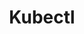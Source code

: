 ---
title: "Kubectl"
linkTitle: "Kubectl"
type: docs
description:
    "Frequently asked questions on Kubectl"
---